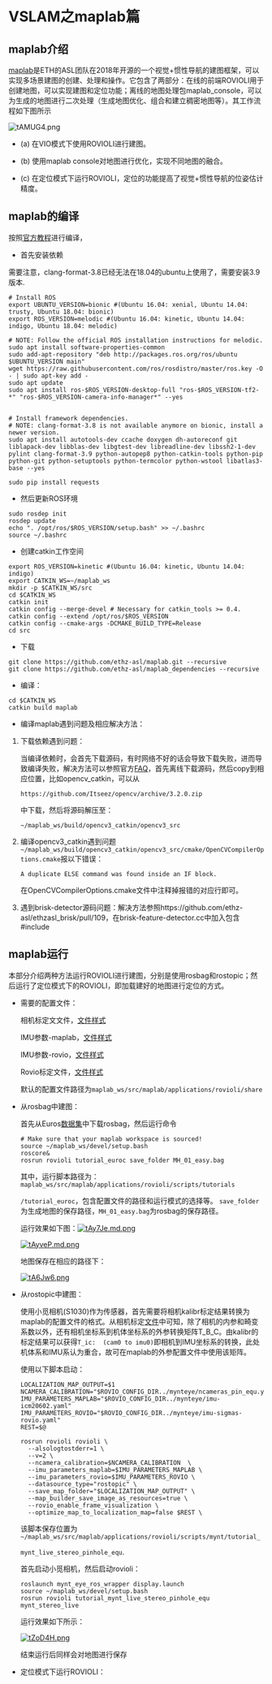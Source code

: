 # VSLAM之maplab篇

## maplab介绍

[maplab](https://github.com/ethz-asl/maplab)是ETH的ASL团队在2018年开源的一个视觉+惯性导航的建图框架，可以实现多场景建图的创建、处理和操作。它包含了两部分：在线的前端ROVIOLI用于创建地图，可以实现建图和定位功能；离线的地图处理包maplab_console，可以为生成的地图进行二次处理（生成地图优化、组合和建立稠密地图等）。其工作流程如下图所示

![tAMUG4.png](https://s1.ax1x.com/2020/05/27/tAMUG4.png)

- (a)  在VIO模式下使用ROVIOLI进行建图。

- (b)  使用maplab console对地图进行优化，实现不同地图的融合。

- (c)  在定位模式下运行ROVIOLI，定位的功能提高了视觉+惯性导航的位姿估计精度。

## maplab的编译

按照[官方教程](https://github.com/ethz-asl/maplab/wiki/Installation-Ubuntu)进行编译，

- 首先安装依赖

需要注意，clang-format-3.8已经无法在18.04的ubuntu上使用了，需要安装3.9版本.

```
# Install ROS 
export UBUNTU_VERSION=bionic #(Ubuntu 16.04: xenial, Ubuntu 14.04: trusty, Ubuntu 18.04: bionic)
export ROS_VERSION=melodic #(Ubuntu 16.04: kinetic, Ubuntu 14.04: indigo, Ubuntu 18.04: melodic)

# NOTE: Follow the official ROS installation instructions for melodic.
sudo apt install software-properties-common
sudo add-apt-repository "deb http://packages.ros.org/ros/ubuntu $UBUNTU_VERSION main"
wget https://raw.githubusercontent.com/ros/rosdistro/master/ros.key -O - | sudo apt-key add -
sudo apt update
sudo apt install ros-$ROS_VERSION-desktop-full "ros-$ROS_VERSION-tf2-*" "ros-$ROS_VERSION-camera-info-manager*" --yes


# Install framework dependencies.
# NOTE: clang-format-3.8 is not available anymore on bionic, install a newer version.
sudo apt install autotools-dev ccache doxygen dh-autoreconf git liblapack-dev libblas-dev libgtest-dev libreadline-dev libssh2-1-dev pylint clang-format-3.9 python-autopep8 python-catkin-tools python-pip python-git python-setuptools python-termcolor python-wstool libatlas3-base --yes

sudo pip install requests
```

- 然后更新ROS环境

```
sudo rosdep init
rosdep update
echo ". /opt/ros/$ROS_VERSION/setup.bash" >> ~/.bashrc
source ~/.bashrc
```

- 创建catkin工作空间

```
export ROS_VERSION=kinetic #(Ubuntu 16.04: kinetic, Ubuntu 14.04: indigo)
export CATKIN_WS=~/maplab_ws
mkdir -p $CATKIN_WS/src
cd $CATKIN_WS
catkin init
catkin config --merge-devel # Necessary for catkin_tools >= 0.4.
catkin config --extend /opt/ros/$ROS_VERSION
catkin config --cmake-args -DCMAKE_BUILD_TYPE=Release
cd src
```

- 下载

```
git clone https://github.com/ethz-asl/maplab.git --recursive
git clone https://github.com/ethz-asl/maplab_dependencies --recursive
```

- 编译：

```
cd $CATKIN_WS
catkin build maplab
```

- 编译maplab遇到问题及相应解决方法：

1. 下载依赖遇到问题：

   当编译依赖时，会首先下载源码，有时网络不好的话会导致下载失败，进而导致编译失败，解决方法可以参照官方[FAQ](https://github.com/ethz-asl/maplab/wiki/FAQ#q-why-do-i-get-missing-dependencies-when-building-the-maplab-workspace)，首先离线下载源码，然后copy到相应位置，比如opencv_catkin，可以从

   ```
   https://github.com/Itseez/opencv/archive/3.2.0.zip
   ```

   中下载，然后将源码解压至：

   ```
   ~/maplab_ws/build/opencv3_catkin/opencv3_src
   ```

   

2. 编译opencv3_catkin遇到问题`~/maplab_ws/build/opencv3_catkin/opencv3_src/cmake/OpenCVCompilerOptions.cmake`报以下错误：

   ```
   A duplicate ELSE command was found inside an IF block.
   ```

   在OpenCVCompilerOptions.cmake文件中注释掉报错的对应行即可。

3. 遇到brisk-detector源码问题：解决方法参照https://github.com/ethz-asl/ethzasl_brisk/pull/109，在brisk-feature-detector.cc中加入包含#include <functional>

## maplab运行

本部分介绍两种方法运行ROVIOLI进行建图，分别是使用rosbag和rostopic；然后运行了定位模式下的ROVIOLI，即加载建好的地图进行定位的方式。

- 需要的配置文件：

  相机标定文文件，[文件样式](https://github.com/ethz-asl/maplab/blob/master/applications/rovioli/share/ncamera-euroc.yaml)

  IMU参数-maplab，[文件样式](https://github.com/ethz-asl/maplab/blob/master/applications/rovioli/share/imu-adis16488.yaml)

  IMU参数-rovio，[文件样式](https://github.com/ethz-asl/maplab/blob/master/applications/rovioli/share/imu-sigmas-rovio.yaml)

  Rovio标定文件，[文件样式](https://github.com/ethz-asl/maplab/blob/master/applications/rovioli/share/rovio_default_config.info)

  默认的配置文件路径为`maplab_ws/src/maplab/applications/rovioli/share`

- 从rosbag中建图：

  首先从Euros[数据集](http://projects.asl.ethz.ch/datasets/doku.php?id=kmavvisualinertialdatasets)中下载rosbag，然后运行命令

  ```
  # Make sure that your maplab workspace is sourced!
  source ~/maplab_ws/devel/setup.bash
  roscore&
  rosrun rovioli tutorial_euroc save_folder MH_01_easy.bag
  ```

  其中，运行脚本路径为：`maplab_ws/src/maplab/applications/rovioli/scripts/tutorials`

  `/tutorial_euroc`，包含配置文件的路径和运行模式的选择等。 `save_folder` 为生成地图的保存路径，`MH_01_easy.bag`为rosbag的保存路径。

  运行效果如下图：[![tAy7Je.md.png](https://s1.ax1x.com/2020/05/27/tAy7Je.md.png)](https://imgchr.com/i/tAy7Je)

  [![tAyveP.md.png](https://s1.ax1x.com/2020/05/27/tAyveP.md.png)](https://imgchr.com/i/tAyveP)

  地图保存在相应的路径下：

  [![tA6Jw6.png](https://s1.ax1x.com/2020/05/27/tA6Jw6.png)](https://imgchr.com/i/tA6Jw6)

- 从rostopic中建图：

  使用小觅相机(S1030)作为传感器，首先需要将相机kalibr标定结果转换为maplab的配置文件的格式。从相机标定[文件](https://github.com/ethz-asl/maplab/blob/master/applications/rovioli/share/ncamera-euroc.yaml)中可知，除了相机的内参和畸变系数以外，还有相机坐标系到机体坐标系的外参转换矩阵T_B_C。由kalibr的标定结果可以获得`T_ic:  (cam0 to imu0)`即相机到IMU坐标系的转换，此处机体系和IMU系认为重合，故可在maplab的外参配置文件中使用该矩阵。

  使用以下脚本启动：

  ```
  LOCALIZATION_MAP_OUTPUT=$1
  NCAMERA_CALIBRATION="$ROVIO_CONFIG_DIR../mynteye/ncameras_pin_equ.yaml"
  IMU_PARAMETERS_MAPLAB="$ROVIO_CONFIG_DIR../mynteye/imu-icm20602.yaml"
  IMU_PARAMETERS_ROVIO="$ROVIO_CONFIG_DIR../mynteye/imu-sigmas-rovio.yaml"
  REST=$@
  
  rosrun rovioli rovioli \
    --alsologtostderr=1 \
    --v=2 \
    --ncamera_calibration=$NCAMERA_CALIBRATION  \
    --imu_parameters_maplab=$IMU_PARAMETERS_MAPLAB \
    --imu_parameters_rovio=$IMU_PARAMETERS_ROVIO \
    --datasource_type="rostopic" \
    --save_map_folder="$LOCALIZATION_MAP_OUTPUT" \
    --map_builder_save_image_as_resources=true \
    --rovio_enable_frame_visualization \
    --optimize_map_to_localization_map=false $REST \
  ```

  该脚本保存位置为`~/maplab_ws/src/maplab/applications/rovioli/scripts/mynt/tutorial_`

  `mynt_live_stereo_pinhole_equ`.

  首先启动小觅相机，然后启动rovioli：

  ```
  roslaunch mynt_eye_ros_wrapper display.launch
  source ~/maplab_ws/devel/setup.bash
  rosrun rovioli tutorial_mynt_live_stereo_pinhole_equ mynt_stereo_live
  ```

  运行效果如下所示：

  [![tZoD4H.png](https://s1.ax1x.com/2020/05/28/tZoD4H.png)](https://imgchr.com/i/tZoD4H)

  结束运行后同样会对地图进行保存

- 定位模式下运行ROVIOLI：